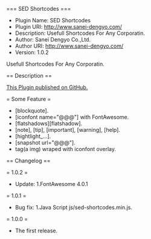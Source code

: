 === SED Shortcodes ===
* Plugin Name: SED Shortcodes
* Plugin URI: http://www.sanei-dengyo.com/
* Description: Usefull Shortcodes For Any Corporatin.
* Author: Sanei Dengyo Co.,Ltd.
* Author URI: http://www.sanei-dengyo.com/
* Version: 1.0.2

Usefull Shortcodes For Any Corporatin.

== Description ==

[This Plugin published on GitHub.](https://github.com/sanei-dengyo-jyoho/sed-shortcodes/)

= Some Feature =

* [blockquote].
* [iconfont name="@@@"] with FontAwesome.
* [flatshadows][flatshadow].
* [note], [tip], [important], [warning], [help].
* [hightlight_...].
* [snapshot url="@@@"].
* tag(a img) wraped with iconfont overlay.

== Changelog ==

= 1.0.2 =
* Update:
 1.FontAwesome 4.0.1

= 1.0.1 =
* Bug fix:
 1.Java Script js/sed-shortcodes.min.js.

= 1.0.0 =
* The first release.

